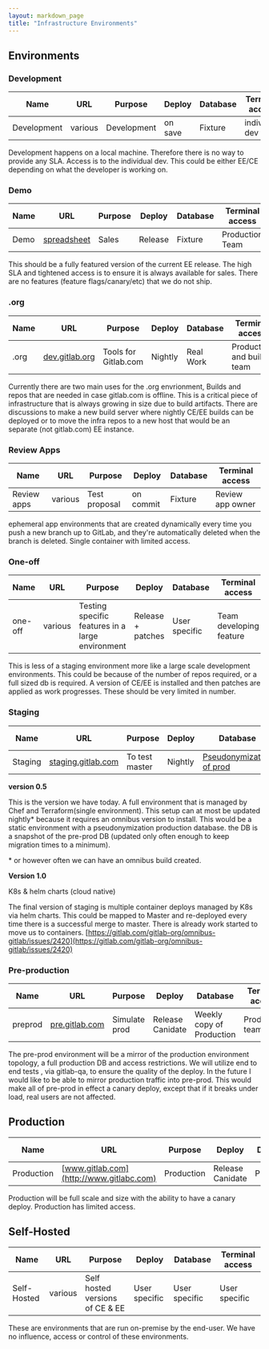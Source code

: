 ```yaml
---
layout: markdown_page
title: "Infrastructure Environments"
---
```



## Environments

### Development

| **Name** | **URL** | **Purpose** | **Deploy** | **Database** | **Terminal access** |
| --- | --- | --- | --- | --- | --- |
|Development | various | Development| on save | Fixture | individual dev|


  Development happens on a local machine. Therefore there is no way to provide any SLA. Access is to the individual dev. This could be either EE/CE depending on what the developer is working on.

### Demo

  | **Name** | **URL** | **Purpose** | **Deploy** | **Database** | **Terminal access** |
| --- | --- | --- | --- | --- | --- |
|Demo | [spreadsheet](https://docs.google.com/spreadsheets/d/1HZ-7XhDNzdCBxfjzDFIQi7EjliptkpY4CB3LbiLa9MY/edit#gid=0) | Sales| Release | Fixture | Production Team|

  This should be a fully featured version of the current EE release. The high SLA and tightened access is to ensure it is always available for sales. There are no features (feature flags/canary/etc) that we do not ship.

### .org

| **Name** | **URL** | **Purpose** | **Deploy** | **Database** | **Terminal access** |
| --- | --- | --- | --- | --- | --- |
| .org | [dev.gitlab.org](dev.gitlab.org) | Tools for Gitlab.com | Nightly | Real Work | Production and build team |

  Currently there are two main uses for the .org envrionment, Builds and repos that are needed in case gitlab.com is offline.  This is a critical piece of infrastructure that is always growing in size due to build artifacts.  There  are discussions to make a new build server where nightly CE/EE builds can be deployed or to move the infra repos to a new host that would be an separate (not gitlab.com) EE instance.

### Review Apps

  | **Name** | **URL** | **Purpose** | **Deploy** | **Database** | **Terminal access** |
| --- | --- | --- | --- | --- | --- |
|Review apps | various | Test proposal| on commit | Fixture | Review app owner |


 ephemeral app environments that are created dynamically every time you push a new branch up to GitLab, and they&#39;re automatically deleted when the branch is deleted. Single container with limited access.

### One-off

  | **Name** | **URL** | **Purpose** | **Deploy** | **Database** | **Terminal access** |
| --- | --- | --- | --- | --- | --- |
| one-off  | various | Testing specific features in a large environment | Release + patches | User specific  | Team developing feature |

  This is less of a staging environment more like a large scale development environments. This could be because of the number of repos required, or a full sized db is required. A version of CE/EE is installed and then patches are applied as work progresses. These should be very limited in number.


### Staging


  | **Name** | **URL** | **Purpose** | **Deploy** | **Database** | **Terminal access** |
| --- | --- | --- | --- | --- | --- |
|Staging  | [staging.gitlab.com](http://staging.gitlab.com) | To test master | Nightly | [Pseudonymization of prod](https://en.wikipedia.org/wiki/Pseudonymization) | all engineers |

**version 0.5**

  This is the version we have today. A full environment that is managed by Chef and Terraform(single environment).  This setup can at most be updated nightly\* because it requires an omnibus version to install. This would be a static environment with a pseudonymization production database.  the DB is a snapshot of the pre-prod DB (updated only often enough to keep migration times to a minimum).

 \* or however often we can have an omnibus build created.

**Version 1.0**

K8s &amp; helm charts (cloud native)

   The final version of staging is multiple container deploys managed by K8s via helm charts. This could be mapped to Master and re-deployed every time there is a successful merge to master.  There is already work started to move us to containers.   [https://gitlab.com/gitlab-org/omnibus-gitlab/issues/2420](https://gitlab.com/gitlab-org/omnibus-gitlab/issues/2420)

### Pre-production

  | **Name** | **URL** | **Purpose** | **Deploy** | **Database** | **Terminal access** |
| --- | --- | --- | --- | --- | --- |
|preprod | [pre.gitlab.com](http://pre.gitlab.com) | Simulate prod | Release Canidate | Weekly copy of Production | Production team |

 The pre-prod environment will be a mirror of the production environment topology, a full production DB and access restrictions. We will utilize end to end tests , via gitlab-qa, to ensure the quality of the deploy. In the future I would like to be able to mirror production traffic into pre-prod. This would make all of pre-prod in effect a canary deploy, except that if it breaks under load, real users are not affected.

## Production

  | **Name** | **URL** | **Purpose** | **Deploy** | **Database** | **Terminal access** |
| --- | --- | --- | --- | --- | --- |
|Production  | [www.gitlab.com](http://www.gitlabc.com) | Production| Release Canidate | Production | Production team |


   Production will be full scale and size with the ability to have a canary deploy. Production has limited access.

## Self-Hosted

| **Name** | **URL** | **Purpose** | **Deploy** | **Database** | **Terminal access** |
| --- | --- | --- | --- | --- | --- |
|Self-Hosted  | various | Self hosted versions of CE & EE | User specific  | User specific  | User specific |

These are environments that are run on-premise by the end-user. We have no influence, access or control of these environments.

